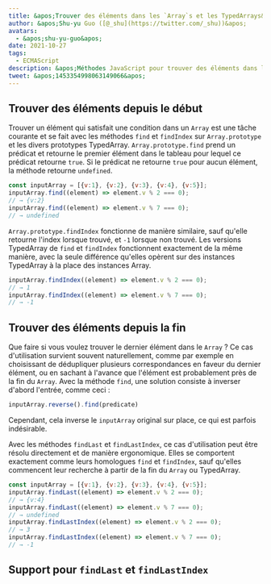 ```yaml
---
title: &apos;Trouver des éléments dans les `Array`s et les TypedArrays&apos;
author: &apos;Shu-yu Guo ([@_shu](https://twitter.com/_shu))&apos;
avatars:
  - &apos;shu-yu-guo&apos;
date: 2021-10-27
tags:
  - ECMAScript
description: &apos;Méthodes JavaScript pour trouver des éléments dans les Arrays et les TypedArrays&apos;
tweet: &apos;1453354998063149066&apos;
---
```

## Trouver des éléments depuis le début

Trouver un élément qui satisfait une condition dans un `Array` est une tâche courante et se fait avec les méthodes `find` et `findIndex` sur `Array.prototype` et les divers prototypes TypedArray. `Array.prototype.find` prend un prédicat et retourne le premier élément dans le tableau pour lequel ce prédicat retourne `true`. Si le prédicat ne retourne `true` pour aucun élément, la méthode retourne `undefined`.

<!--truncate-->
```js
const inputArray = [{v:1}, {v:2}, {v:3}, {v:4}, {v:5}];
inputArray.find((element) => element.v % 2 === 0);
// → {v:2}
inputArray.find((element) => element.v % 7 === 0);
// → undefined
```

`Array.prototype.findIndex` fonctionne de manière similaire, sauf qu&apos;elle retourne l&apos;index lorsque trouvé, et `-1` lorsque non trouvé. Les versions TypedArray de `find` et `findIndex` fonctionnent exactement de la même manière, avec la seule différence qu&apos;elles opèrent sur des instances TypedArray à la place des instances Array.

```js
inputArray.findIndex((element) => element.v % 2 === 0);
// → 1
inputArray.findIndex((element) => element.v % 7 === 0);
// → -1
```

## Trouver des éléments depuis la fin

Que faire si vous voulez trouver le dernier élément dans le `Array` ? Ce cas d&apos;utilisation survient souvent naturellement, comme par exemple en choisissant de dédupliquer plusieurs correspondances en faveur du dernier élément, ou en sachant à l&apos;avance que l&apos;élément est probablement près de la fin du `Array`. Avec la méthode `find`, une solution consiste à inverser d&apos;abord l&apos;entrée, comme ceci :

```js
inputArray.reverse().find(predicate)
```

Cependant, cela inverse le `inputArray` original sur place, ce qui est parfois indésirable.

Avec les méthodes `findLast` et `findLastIndex`, ce cas d&apos;utilisation peut être résolu directement et de manière ergonomique. Elles se comportent exactement comme leurs homologues `find` et `findIndex`, sauf qu&apos;elles commencent leur recherche à partir de la fin du `Array` ou TypedArray.

```js
const inputArray = [{v:1}, {v:2}, {v:3}, {v:4}, {v:5}];
inputArray.findLast((element) => element.v % 2 === 0);
// → {v:4}
inputArray.findLast((element) => element.v % 7 === 0);
// → undefined
inputArray.findLastIndex((element) => element.v % 2 === 0);
// → 3
inputArray.findLastIndex((element) => element.v % 7 === 0);
// → -1
```

## Support pour `findLast` et `findLastIndex`

<feature-support chrome="97"
                 firefox="non https://bugzilla.mozilla.org/show_bug.cgi?id=1704385"
                 safari="partiel https://bugs.webkit.org/show_bug.cgi?id=227939"
                 nodejs="non"
                 babel="oui https://github.com/zloirock/core-js#array-find-from-last"></feature-support>
